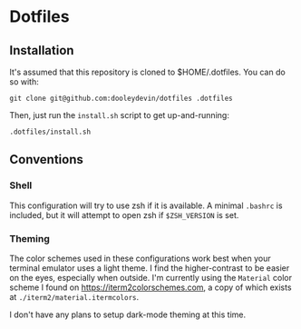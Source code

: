 # Dotfiles
## Installation
It's assumed that this repository is cloned to $HOME/.dotfiles.
You can do so with:
```
git clone git@github.com:dooleydevin/dotfiles .dotfiles
```

Then, just run the `install.sh` script to get up-and-running:
```
.dotfiles/install.sh
```

## Conventions
### Shell
This configuration will try to use zsh if it is available.
A minimal `.bashrc` is included, but it will attempt to open
zsh if `$ZSH_VERSION` is set.

### Theming
The color schemes used in these configurations work best when
your terminal emulator uses a light theme. I find the higher-contrast
to be easier on the eyes, especially when outside.
I'm currently using the `Material` color scheme I found on
<https://iterm2colorschemes.com>, a copy of which exists at
`./iterm2/material.itermcolors`.

I don't have any plans to setup dark-mode theming at this time.
